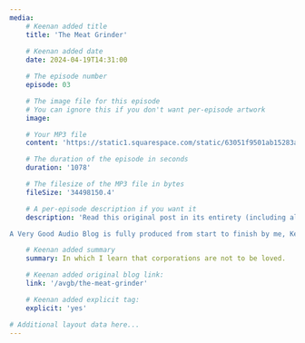 ```yaml
---
media:
    # Keenan added title
    title: 'The Meat Grinder'
    
    # Keenan added date
    date: 2024-04-19T14:31:00

    # The episode number
    episode: 03

    # The image file for this episode
    # You can ignore this if you don't want per-episode artwork
    image:

    # Your MP3 file 
    content: 'https://static1.squarespace.com/static/63051f9501ab15283a42d6e9/t/6622b7ba138fb17c218f2f16/1713551320394/AVGAB+ep+3+the+meat+grinder.mp3'

    # The duration of the episode in seconds
    duration: '1078'

    # The filesize of the MP3 file in bytes
    fileSize: '34498150.4'

    # A per-episode description if you want it
    description: 'Read this original post in its entirety (including all of the footnotes and links you could ever ask for) at this link: <a href="https://gkeenan.co/avgb/the-meat-grinder">https://gkeenan.co/avgb/the-meat-grinder</a><br><br>

A Very Good Audio Blog is fully produced from start to finish by me, Keenan.'

    # Keenan added summary
    summary: In which I learn that corporations are not to be loved.

    # Keenan added original blog link:
    link: '/avgb/the-meat-grinder'

    # Keenan added explicit tag:
    explicit: 'yes'

# Additional layout data here...
---
```


